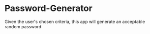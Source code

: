 # Password-Generator
Given the user's chosen criteria, this app will generate an acceptable random password

